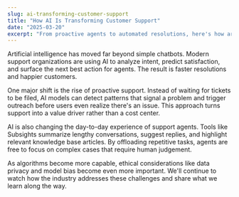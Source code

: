 ```yaml
---
slug: ai-transforming-customer-support
title: "How AI Is Transforming Customer Support"
date: "2025-03-20"
excerpt: "From proactive agents to automated resolutions, here's how artificial intelligence is reshaping support teams."
---
```


Artificial intelligence has moved far beyond simple chatbots. Modern support organizations are using AI to analyze intent, predict satisfaction, and surface the next best action for agents. The result is faster resolutions and happier customers.

One major shift is the rise of proactive support. Instead of waiting for tickets to be filed, AI models can detect patterns that signal a problem and trigger outreach before users even realize there's an issue. This approach turns support into a value driver rather than a cost center.

AI is also changing the day-to-day experience of support agents. Tools like Subsights summarize lengthy conversations, suggest replies, and highlight relevant knowledge base articles. By offloading repetitive tasks, agents are free to focus on complex cases that require human judgement.

As algorithms become more capable, ethical considerations like data privacy and model bias become even more important. We'll continue to watch how the industry addresses these challenges and share what we learn along the way.
